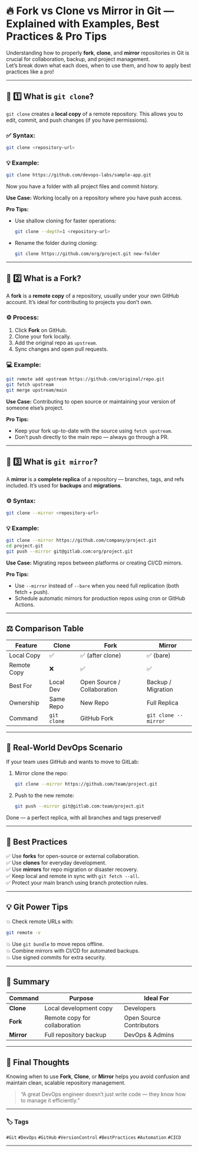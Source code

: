 # 🔥 Fork vs Clone vs Mirror in Git — Explained with Examples, Best Practices & Pro Tips

Understanding how to properly **fork**, **clone**, and **mirror** repositories in Git is crucial for collaboration, backup, and project management.  
Let’s break down what each does, when to use them, and how to apply best practices like a pro!

---

## 🧠 1️⃣ What is `git clone`?
`git clone` creates a **local copy** of a remote repository. This allows you to edit, commit, and push changes (if you have permissions).

### ✅ Syntax:
```bash
git clone <repository-url>
```

### 💡 Example:
```bash
git clone https://github.com/devops-labs/sample-app.git
```

Now you have a folder with all project files and commit history.

**Use Case:** Working locally on a repository where you have push access.

**Pro Tips:**
- Use shallow cloning for faster operations:
  ```bash
  git clone --depth=1 <repository-url>
  ```
- Rename the folder during cloning:
  ```bash
  git clone https://github.com/org/project.git new-folder
  ```

---

## 🍴 2️⃣ What is a Fork?
A **fork** is a **remote copy** of a repository, usually under your own GitHub account. It’s ideal for contributing to projects you don’t own.

### ⚙️ Process:
1. Click **Fork** on GitHub.
2. Clone your fork locally.
3. Add the original repo as `upstream`.
4. Sync changes and open pull requests.

### 💻 Example:
```bash
git remote add upstream https://github.com/original/repo.git
git fetch upstream
git merge upstream/main
```

**Use Case:** Contributing to open source or maintaining your version of someone else’s project.

**Pro Tips:**
- Keep your fork up-to-date with the source using `fetch upstream`.
- Don’t push directly to the main repo — always go through a PR.

---

## 🔁 3️⃣ What is `git mirror`?
A **mirror** is a **complete replica** of a repository — branches, tags, and refs included. It’s used for **backups** and **migrations**.

### ⚙️ Syntax:
```bash
git clone --mirror <repository-url>
```

### 💡 Example:
```bash
git clone --mirror https://github.com/company/project.git
cd project.git
git push --mirror git@gitlab.com:org/project.git
```

**Use Case:** Migrating repos between platforms or creating CI/CD mirrors.

**Pro Tips:**
- Use `--mirror` instead of `--bare` when you need full replication (both fetch + push).
- Schedule automatic mirrors for production repos using cron or GitHub Actions.

---

## ⚖️ Comparison Table

| Feature | Clone | Fork | Mirror |
|----------|--------|------|--------|
| Local Copy | ✅ | ✅ (after clone) | ✅ (bare) |
| Remote Copy | ❌ | ✅ | ✅ |
| Best For | Local Dev | Open Source / Collaboration | Backup / Migration |
| Ownership | Same Repo | New Repo | Full Replica |
| Command | `git clone` | GitHub Fork | `git clone --mirror` |

---

## 🧩 Real-World DevOps Scenario
If your team uses GitHub and wants to move to GitLab:

1. Mirror clone the repo:  
   ```bash
   git clone --mirror https://github.com/team/project.git
   ```
2. Push to the new remote:  
   ```bash
   git push --mirror git@gitlab.com:team/project.git
   ```

Done — a perfect replica, with all branches and tags preserved!

---

## 🧠 Best Practices
✅ Use **forks** for open-source or external collaboration.  
✅ Use **clones** for everyday development.  
✅ Use **mirrors** for repo migration or disaster recovery.  
✅ Keep local and remote in sync with `git fetch --all`.  
✅ Protect your main branch using branch protection rules.

---

## 💡 Git Power Tips
💥 Check remote URLs with:
```bash
git remote -v
```
💥 Use `git bundle` to move repos offline.  
💥 Combine mirrors with CI/CD for automated backups.  
💥 Use signed commits for extra security.  

---

## 🚀 Summary

| Command | Purpose | Ideal For |
|----------|----------|-----------|
| **Clone** | Local development copy | Developers |
| **Fork** | Remote copy for collaboration | Open Source Contributors |
| **Mirror** | Full repository backup | DevOps & Admins |

---

## 🔐 Final Thoughts

Knowing when to use **Fork**, **Clone**, or **Mirror** helps you avoid confusion and maintain clean, scalable repository management.  

> “A great DevOps engineer doesn’t just write code — they know how to manage it efficiently.”  

---

### 🏷️ Tags
`#Git` `#DevOps` `#GitHub` `#VersionControl` `#BestPractices` `#Automation` `#CICD`

---
